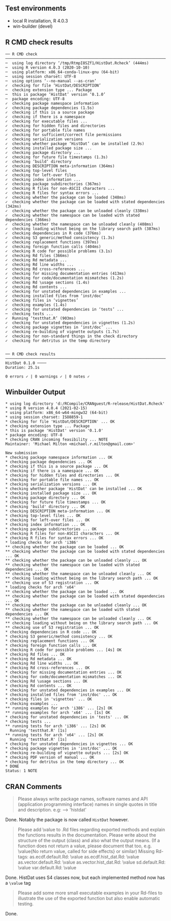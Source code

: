 ## Test environments
* local R installation, R 4.0.3
* win-builder (devel)

## R CMD check results

```
── R CMD check ───────────────────────────────────────────────────────────────────────────────────────────────────────────────────────────────────────────
─  using log directory ‘/tmp/RtmpI8SZf1/HistDat.Rcheck’ (444ms)
─  using R version 4.0.3 (2020-10-10)
─  using platform: x86_64-conda-linux-gnu (64-bit)
─  using session charset: UTF-8
─  using options ‘--no-manual --as-cran’
✓  checking for file ‘HistDat/DESCRIPTION’
─  checking extension type ... Package
─  this is package ‘HistDat’ version ‘0.1.0’
─  package encoding: UTF-8
✓  checking package namespace information
✓  checking package dependencies (1.5s)
✓  checking if this is a source package
✓  checking if there is a namespace
✓  checking for executable files ...
✓  checking for hidden files and directories
✓  checking for portable file names
✓  checking for sufficient/correct file permissions
✓  checking serialization versions
✓  checking whether package ‘HistDat’ can be installed (2.9s)
✓  checking installed package size ...
✓  checking package directory ...
✓  checking for future file timestamps (1.3s)
✓  checking ‘build’ directory
✓  checking DESCRIPTION meta-information (364ms)
✓  checking top-level files
✓  checking for left-over files
✓  checking index information ...
✓  checking package subdirectories (367ms)
✓  checking R files for non-ASCII characters ...
✓  checking R files for syntax errors ...
✓  checking whether the package can be loaded (348ms)
✓  checking whether the package can be loaded with stated dependencies (342ms)
✓  checking whether the package can be unloaded cleanly (338ms)
✓  checking whether the namespace can be loaded with stated dependencies (366ms)
✓  checking whether the namespace can be unloaded cleanly (408ms)
✓  checking loading without being on the library search path (387ms)
✓  checking dependencies in R code (376ms)
✓  checking S3 generic/method consistency (1.3s)
✓  checking replacement functions (397ms)
✓  checking foreign function calls (404ms)
✓  checking R code for possible problems (3.1s)
✓  checking Rd files (366ms)
✓  checking Rd metadata ...
✓  checking Rd line widths ...
✓  checking Rd cross-references ...
✓  checking for missing documentation entries (413ms)
✓  checking for code/documentation mismatches (1.2s)
✓  checking Rd \usage sections (1.4s)
✓  checking Rd contents ...
✓  checking for unstated dependencies in examples ...
✓  checking installed files from ‘inst/doc’
✓  checking files in ‘vignettes’
✓  checking examples (1.4s)
✓  checking for unstated dependencies in ‘tests’ ...
─  checking tests ...
✓  Running ‘testthat.R’ (903ms)
✓  checking for unstated dependencies in vignettes (1.2s)
✓  checking package vignettes in ‘inst/doc’ ...
✓  checking re-building of vignette outputs (1.7s)
✓  checking for non-standard things in the check directory
✓  checking for detritus in the temp directory
   
   
── R CMD check results ──────────────────────────────────────────────────────────────────────────────────────────────────────────────── HistDat 0.1.0 ────
Duration: 25.1s

0 errors ✓ | 0 warnings ✓ | 0 notes ✓
```

## Winbuilder Output

```
* using log directory 'd:/RCompile/CRANguest/R-release/HistDat.Rcheck'
* using R version 4.0.4 (2021-02-15)
* using platform: x86_64-w64-mingw32 (64-bit)
* using session charset: ISO8859-1
* checking for file 'HistDat/DESCRIPTION' ... OK
* checking extension type ... Package
* this is package 'HistDat' version '0.1.0'
* package encoding: UTF-8
* checking CRAN incoming feasibility ... NOTE
Maintainer: 'Michael Milton <michael.r.milton@gmail.com>'

New submission
* checking package namespace information ... OK
* checking package dependencies ... OK
* checking if this is a source package ... OK
* checking if there is a namespace ... OK
* checking for hidden files and directories ... OK
* checking for portable file names ... OK
* checking serialization versions ... OK
* checking whether package 'HistDat' can be installed ... OK
* checking installed package size ... OK
* checking package directory ... OK
* checking for future file timestamps ... OK
* checking 'build' directory ... OK
* checking DESCRIPTION meta-information ... OK
* checking top-level files ... OK
* checking for left-over files ... OK
* checking index information ... OK
* checking package subdirectories ... OK
* checking R files for non-ASCII characters ... OK
* checking R files for syntax errors ... OK
* loading checks for arch 'i386'
** checking whether the package can be loaded ... OK
** checking whether the package can be loaded with stated dependencies ... OK
** checking whether the package can be unloaded cleanly ... OK
** checking whether the namespace can be loaded with stated dependencies ... OK
** checking whether the namespace can be unloaded cleanly ... OK
** checking loading without being on the library search path ... OK
** checking use of S3 registration ... OK
* loading checks for arch 'x64'
** checking whether the package can be loaded ... OK
** checking whether the package can be loaded with stated dependencies ... OK
** checking whether the package can be unloaded cleanly ... OK
** checking whether the namespace can be loaded with stated dependencies ... OK
** checking whether the namespace can be unloaded cleanly ... OK
** checking loading without being on the library search path ... OK
** checking use of S3 registration ... OK
* checking dependencies in R code ... OK
* checking S3 generic/method consistency ... OK
* checking replacement functions ... OK
* checking foreign function calls ... OK
* checking R code for possible problems ... [4s] OK
* checking Rd files ... OK
* checking Rd metadata ... OK
* checking Rd line widths ... OK
* checking Rd cross-references ... OK
* checking for missing documentation entries ... OK
* checking for code/documentation mismatches ... OK
* checking Rd \usage sections ... OK
* checking Rd contents ... OK
* checking for unstated dependencies in examples ... OK
* checking installed files from 'inst/doc' ... OK
* checking files in 'vignettes' ... OK
* checking examples ...
** running examples for arch 'i386' ... [2s] OK
** running examples for arch 'x64' ... [1s] OK
* checking for unstated dependencies in 'tests' ... OK
* checking tests ...
** running tests for arch 'i386' ... [2s] OK
  Running 'testthat.R' [1s]
** running tests for arch 'x64' ... [2s] OK
  Running 'testthat.R' [1s]
* checking for unstated dependencies in vignettes ... OK
* checking package vignettes in 'inst/doc' ... OK
* checking re-building of vignette outputs ... [2s] OK
* checking PDF version of manual ... OK
* checking for detritus in the temp directory ... OK
* DONE
Status: 1 NOTE
```

## CRAN Comments
> Please always write package names, software names and API (application programming interface) names in single quotes in title and description.
e.g: --> 'histdat'

Done. Notably the package is now called `HistDat` however.

> Please add \value to .Rd files regarding exported methods and explain the functions results in the documentation. Please write about the structure of the output (class) and also what the output means. (If a function does not return a value, please document that too, e.g. \value{No return value, called for side effects} or similar)
Missing Rd-tags:
      as.ecdf.default.Rd: \value
      as.ecdf.hist_dat.Rd: \value
      as.vector.default.Rd: \value
      as.vector.hist_dat.Rd: \value
      sd.default.Rd: \value
      var.default.Rd: \value

Done. HistDat uses S4 classes now, but each implemented method now has a `\value` tag

> Please add some more small executable examples in your Rd-files to illustrate the use of the exported function but also enable automatic testing.

Done.
